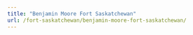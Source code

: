 ```yaml
---
title: "Benjamin Moore Fort Saskatchewan"
url: /fort-saskatchewan/benjamin-moore-fort-saskatchewan/
---
```

